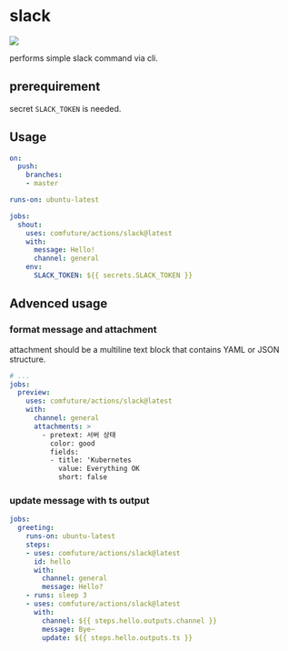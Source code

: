 # slack

![](https://github.com/comfuture/actions/workflows/.github/workflows/test-slack-action.yml/badge.svg)

performs simple slack command via cli.

## prerequirement

secret `SLACK_TOKEN` is needed.

## Usage

```yaml
on:
  push:
    branches:
    - master

runs-on: ubuntu-latest

jobs:
  shout:
    uses: comfuture/actions/slack@latest
    with:
      message: Hello!
      channel: general
    env:
      SLACK_TOKEN: ${{ secrets.SLACK_TOKEN }}
```

## Advenced usage

### format message and attachment

attachment should be a multiline text block that contains YAML or JSON structure.

```yaml
# ...
jobs:
  preview:
    uses: comfuture/actions/slack@latest
    with:
      channel: general
      attachments: >
        - pretext: 서버 상태
          color: good
          fields:
          - title: 'Kubernetes
            value: Everything OK
            short: false
```

### update message with ts output

```yaml
jobs:
  greeting:
    runs-on: ubuntu-latest
    steps:
    - uses: comfuture/actions/slack@latest
      id: hello
      with:
        channel: general
        message: Hello?
    - runs: sleep 3
    - uses: comfuture/actions/slack@latest
      with:
        channel: ${{ steps.hello.outputs.channel }}
        message: Bye~
        update: ${{ steps.hello.outputs.ts }}

```

